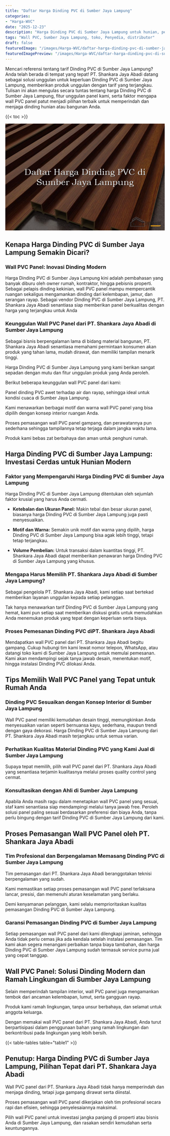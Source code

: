 ```yaml
---
title: "Daftar Harga Dinding PVC di Sumber Jaya Lampung"
categories:
- "Harga-WVC"
date: "2025-12-23"
description: "Harga Dinding PVC di Sumber Jaya Lampung untuk hunian, perkantoran, dan ritel. Panel berkualitas, pilihan motif, warna elegan, dengan layanan pemasangan ditangani oleh tim ahli dan jaminan resmi!|Jasa penjualan Dinding PVC di Sumber Jaya Lampung bagi keperluan tempat tinggal, perkantoran, maupun toko, dengan material terbaik dan penempatan oleh tenaga ahli ahli dan jaminan resmi.|Pilihan Dinding PVC di Sumber Jaya Lampung yang andal bagi tempat tinggal, office, dan gerai, bersama panel unggulan dan penempatan oleh tenaga ahli profesional serta jaminan resmi.|Penjualan Dinding PVC di Sumber Jaya Lampung untuk tempat tinggal, perkantoran, serta ritel, beserta produk unggulan dan penempatan oleh teknisi ahli, lengkap beserta kepastian resmi.}"
tags: "Wall PVC, Sumber Jaya Lampung, toko, Penyedia, distributor"
draft: false
featuredImage: "/images/Harga-WVC/daftar-harga-dinding-pvc-di-sumber-jaya-lampung.png"
featuredImagePreview: "/images/Harga-WVC/daftar-harga-dinding-pvc-di-sumber-jaya-lampung.png"
---
```


Mencari referensi tentang tarif Dinding PVC di Sumber Jaya Lampung? Anda telah berada di tempat yang tepat! PT. Shankara Jaya Abadi datang sebagai solusi unggulan untuk keperluan Dinding PVC di Sumber Jaya Lampung, memberikan produk unggulan dengan tarif yang terjangkau. Tulisan ini akan mengulas secara tuntas tentang harga Dinding PVC di Sumber Jaya Lampung, fitur unggulan panel kami, serta faktor mengapa wall PVC panel patut menjadi pilihan terbaik untuk memperindah dan menjaga dinding hunian atau bangunan Anda.

{{< toc >}}

![Daftar Harga Dinding PVC di Sumber Jaya Lampung](/images/Harga-WVC/Daftar-Harga-Dinding-PVC-di-Sumber-Jaya-Lampung.png)

## Kenapa Harga Dinding PVC di Sumber Jaya Lampung Semakin Dicari?

### Wall PVC Panel: Inovasi Dinding Modern

Harga Dinding PVC di Sumber Jaya Lampung kini adalah pembahasan yang banyak diburu oleh owner rumah, kontraktor, hingga pebisnis properti. Sebagai pelapis dinding kekinian, wall PVC panel mampu mempercantik ruangan sekaligus mengamankan dinding dari kelembapan, jamur, dan serangan rayap. Sebagai vendor Dinding PVC di Sumber Jaya Lampung, PT. Shankara Jaya Abadi senantiasa siap memberikan panel berkualitas dengan harga yang terjangkau untuk Anda

### Keunggulan Wall PVC Panel dari PT. Shankara Jaya Abadi di Sumber Jaya Lampung

Sebagai bisnis berpengalaman lama di bidang material bangunan, PT. Shankara Jaya Abadi senantiasa memahami permintaan konsumen akan produk yang tahan lama, mudah dirawat, dan memiliki tampilan menarik tinggi.

Harga Dinding PVC di Sumber Jaya Lampung yang kami berikan sangat sepadan dengan mutu dan fitur unggulan produk yang Anda peroleh.

Berikut beberapa keunggulan wall PVC panel dari kami:

Panel dinding PVC awet terhadap air dan rayap, sehingga ideal untuk kondisi cuaca di Sumber Jaya Lampung.

Kami menawarkan berbagai motif dan warna wall PVC panel yang bisa dipilih dengan konsep interior ruangan Anda.

Proses pemasangan wall PVC panel gampang, dan perawatannya pun sederhana sehingga tampilannya tetap terjaga dalam jangka waktu lama.

Produk kami bebas zat berbahaya dan aman untuk penghuni rumah.

## Harga Dinding PVC di Sumber Jaya Lampung: Investasi Cerdas untuk Hunian Modern

### Faktor yang Mempengaruhi Harga Dinding PVC di Sumber Jaya Lampung

Harga Dinding PVC di Sumber Jaya Lampung ditentukan oleh sejumlah faktor krusial yang harus Anda cermati.

- **Ketebalan dan Ukuran Panel:** Makin tebal dan besar ukuran panel, biasanya harga Dinding PVC di Sumber Jaya Lampung juga pasti menyesuaikan.

- **Motif dan Warna:** Semakin unik motif dan warna yang dipilih, harga Dinding PVC di Sumber Jaya Lampung bisa agak lebih tinggi, tetapi tetap terjangkau.

- **Volume Pembelian:** Untuk transaksi dalam kuantitas tinggi, PT. Shankara Jaya Abadi dapat memberikan penawaran harga Dinding PVC di Sumber Jaya Lampung yang khusus.

### Mengapa Harus Memilih PT. Shankara Jaya Abadi di Sumber Jaya Lampung?

Sebagai pengelola PT. Shankara Jaya Abadi, kami setiap saat bertekad memberikan layanan unggulan kepada setiap pelanggan.

Tak hanya menawarkan tarif Dinding PVC di Sumber Jaya Lampung yang hemat, kami pun setiap saat memberikan diskusi gratis untuk memudahkan Anda menemukan produk yang tepat dengan keperluan serta biaya.

### Proses Pemesanan Dinding PVC diPT. Shankara Jaya Abadi

Mendapatkan wall PVC panel dari PT. Shankara Jaya Abadi begitu gampang. Cukup hubungi tim kami lewat nomor telepon, WhatsApp, atau datangi toko kami di Sumber Jaya Lampung untuk memulai pemesanan. Kami akan mendampingi sejak tanya jawab desain, menentukan motif, hingga instalasi Dinding PVC dilokasi Anda.

## Tips Memilih Wall PVC Panel yang Tepat untuk Rumah Anda

### Dinding PVC Sesuaikan dengan Konsep Interior di Sumber Jaya Lampung

Wall PVC panel memiliki kemudahan desain tinggi, memungkinkan Anda menyesuaikan varian seperti bernuansa kayu, sederhana, maupun trendi dengan gaya dekorasi. Harga Dinding PVC di Sumber Jaya Lampung dari PT. Shankara Jaya Abadi masih terjangkau untuk semua varian.

### Perhatikan Kualitas Material Dinding PVC yang Kami Jual di Sumber Jaya Lampung

Supaya tepat memilih, pilih wall PVC panel dari PT. Shankara Jaya Abadi yang senantiasa terjamin kualitasnya melalui proses quality control yang cermat.

### Konsultasikan dengan Ahli di Sumber Jaya Lampung

Apabila Anda masih ragu dalam menetapkan wall PVC panel yang sesuai, staf kami senantiasa siap mendampingi melalui tanya jawab free. Peroleh solusi panel paling sesuai berdasarkan preferensi dan biaya Anda, tanpa perlu bingung dengan tarif Dinding PVC di Sumber Jaya Lampung dari kami.

## Proses Pemasangan Wall PVC Panel oleh PT. Shankara Jaya Abadi

### Tim Profesional dan Berpengalaman Memasang Dinding PVC di Sumber Jaya Lampung

Tim pemasangan dari PT. Shankara Jaya Abadi beranggotakan teknisi berpengalaman yang sudah.

Kami memastikan setiap proses pemasangan wall PVC panel terlaksana lancar, presisi, dan memenuhi aturan keselamatan yang berlaku.

Demi kenyamanan pelanggan, kami selalu memprioritaskan kualitas pemasangan Dinding PVC di Sumber Jaya Lampung.

### Garansi Pemasangan Dinding PVC di Sumber Jaya Lampung

Setiap pemasangan wall PVC panel dari kami dilengkapi jaminan, sehingga Anda tidak perlu cemas jika ada kendala setelah instalasi pemasangan. Tim kami akan segera menangani perbaikan tanpa biaya tambahan, dan harga Dinding PVC di Sumber Jaya Lampung sudah termasuk service purna jual yang cepat tanggap.

## Wall PVC Panel: Solusi Dinding Modern dan Ramah Lingkungan di Sumber Jaya Lampung

Selain memperindah tampilan interior, wall PVC panel juga mengamankan tembok dari ancaman kelembapan, lumut, serta gangguan rayap.

Produk kami ramah lingkungan, tanpa unsur berbahaya, dan selamat untuk anggota keluarga.

Dengan memakai wall PVC panel dari PT. Shankara Jaya Abadi, Anda turut berpartisipasi dalam penggunaan bahan yang ramah lingkungan dan berkontribusi pada lingkungan yang lebih bersih.

{{< table-tables table="table1" >}}

## Penutup: Harga Dinding PVC di Sumber Jaya Lampung, Pilihan Tepat dari PT. Shankara Jaya Abadi

Wall PVC panel dari PT. Shankara Jaya Abadi tidak hanya memperindah dan menjaga dinding, tetapi juga gampang dirawat serta diinstal.

Proses pemasangan wall PVC panel dikerjakan oleh tim profesional secara rapi dan efisien, sehingga penyelesaiannya maksimal.

Pilih wall PVC panel untuk investasi jangka panjang di properti atau bisnis Anda di Sumber Jaya Lampung, dan rasakan sendiri kemudahan serta keuntungannya.

